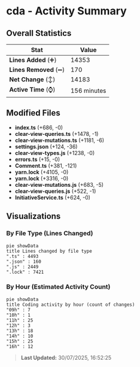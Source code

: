 # cda - Activity Summary 

## Overall Statistics

| Stat                   | Value                                                             |
| ---------------------- | ----------------------------------------------------------------- |
| **Lines Added** (➕)   | 14353                                          |
| **Lines Removed** (➖) | 170                                        |
| **Net Change** (↕)    | 14183                |
| **Active Time** (⌚)   | 156 minutes |


## Modified Files
- **index.ts** (+686, -0)
- **clear-view-queries.ts** (+1478, -1)
- **clear-view-mutations.ts** (+1181, -6)
- **settings.json** (+124, -36)
- **clear-view-types.js** (+1238, -0)
- **errors.ts** (+15, -0)
- **Comment.ts** (+381, -121)
- **yarn.lock** (+4105, -0)
- **yarn.lock** (+3316, -0)
- **clear-view-mutations.js** (+683, -5)
- **clear-view-queries.js** (+522, -1)
- **InitiativeService.ts** (+624, -0)

## Visualizations

### By File Type (Lines Changed)

```mermaid
pie showData
title Lines changed by file type
".ts" : 4493
".json" : 160
".js" : 2449
".lock" : 7421
```

### By Hour (Estimated Activity Count)

```mermaid
pie showData
title Coding activity by hour (count of changes)
"09h" : 7
"10h" : 1
"11h" : 25
"12h" : 3
"13h" : 18
"14h" : 10
"15h" : 25
"16h" : 12
```


> **Last Updated:** 30/07/2025, 16:52:25